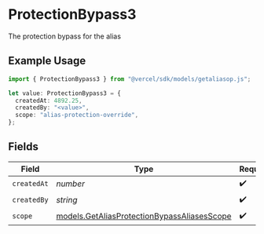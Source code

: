 # ProtectionBypass3

The protection bypass for the alias

## Example Usage

```typescript
import { ProtectionBypass3 } from "@vercel/sdk/models/getaliasop.js";

let value: ProtectionBypass3 = {
  createdAt: 4892.25,
  createdBy: "<value>",
  scope: "alias-protection-override",
};
```

## Fields

| Field                                                                                            | Type                                                                                             | Required                                                                                         | Description                                                                                      |
| ------------------------------------------------------------------------------------------------ | ------------------------------------------------------------------------------------------------ | ------------------------------------------------------------------------------------------------ | ------------------------------------------------------------------------------------------------ |
| `createdAt`                                                                                      | *number*                                                                                         | :heavy_check_mark:                                                                               | N/A                                                                                              |
| `createdBy`                                                                                      | *string*                                                                                         | :heavy_check_mark:                                                                               | N/A                                                                                              |
| `scope`                                                                                          | [models.GetAliasProtectionBypassAliasesScope](../models/getaliasprotectionbypassaliasesscope.md) | :heavy_check_mark:                                                                               | N/A                                                                                              |